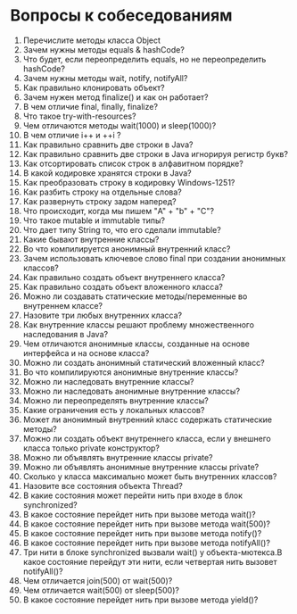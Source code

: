 # Вопросы к собеседованиям

1. Перечислите методы класса Object
2. Зачем нужны методы equals & hashCode?
3. Что будет, если переопределить equals, но не переопределить hashCode?
4. Зачем нужны методы wait, notify, notifyAll?
5. Как правильно клонировать объект?
6. Зачем нужен метод finalize() и как он работает?
7. В чем отличие final, finally, finalize?
8. Что такое try-with-resources?
9. Чем отличаются методы wait(1000) и sleep(1000)?
10. В чем отличие i++ и ++i ?
11. Как правильно сравнить две строки в Java?
12. Как правильно сравнить две строки в Java игнорируя регистр букв?
13. Как отсортировать список строк в алфавитном порядке?
14. В какой кодировке хранятся строки в Java?
15. Как преобразовать строку в кодировку Windows-1251?
16. Как разбить строку на отдельные слова?
17. Как развернуть строку задом наперед?
18. Что происходит, когда мы пишем "A" + "b" + "C"?
19. Что такое mutable и immutable типы?
20. Что дает типу String то, что его сделали immutable?
21. Какие бывают внутренние классы?
22. Во что компилируется анонимный внутренний класс?
23. Зачем использовать ключевое слово final при создании анонимных классов?
24. Как правильно создать объект внутреннего класса?
25. Как правильно создать объект вложенного класса?
26. Можно ли создавать статические методы/переменные во внутреннем классе?
27. Назовите три любых внутренних класса?
28. Как внутренние классы решают проблему множественного наследования в Java?
29. Чем отличаются анонимные классы, созданные на основе интерфейса и на основе класса?
30. Можно ли создать анонимный статический вложенный класс?
31. Во что компилируются анонимные внутренние классы?
32. Можно ли наследовать внутренние классы?
33. Можно ли наследовать анонимные внутренние классы?
34. Можно ли переопределять внутренние классы?
35. Какие ограничения есть у локальных классов?
36. Может ли анонимный внутренний класс содержать статические методы?
37. Можно ли создать объект внутреннего класса, если у внешнего класса только private конструктор?
38. Можно ли объявлять внутренние классы private?
39. Можно ли объявлять анонимные внутренние классы private?
40. Сколько у класса максимально может быть внутренних классов?
41. Назовите все состояния объекта Thread?
42. В какие состояния может перейти нить при входе в блок synchronized?
43. В какое состояние перейдет нить при вызове метода wait()?
44. В какое состояние перейдет нить при вызове метода wait(500)?
45. В какое состояние перейдет нить при вызове метода notify()?
46. В какое состояние перейдет нить при вызове метода notifyAll()?
47. Три нити в блоке synchronized вызвали wait() у объекта-мютекса.В какое состояние перейдут эти нити, если четвертая нить вызовет notifyAll()?
48. Чем отличается join(500) от wait(500)?
49. Чем отличается wait(500) от sleep(500)?
50. В какое состояние перейдет нить при вызове метода yield()?
